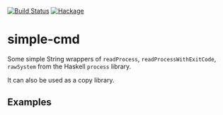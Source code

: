 [![Build Status](https://travis-ci.org/juhp/simple-cmd.png)](https://travis-ci.org/juhp/simple-cmd)
[![Hackage](http://img.shields.io/hackage/v/cabal-rpm.png)](http://hackage.haskell.org/package/cabal-rpm)

# simple-cmd

Some simple String wrappers of `readProcess`, `readProcessWithExitCode`,
`rawSystem` from the Haskell `process` library.

It can also be used as a copy library.

## Examples

